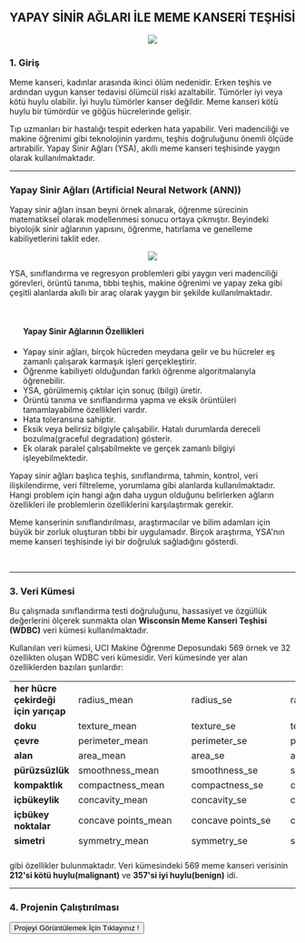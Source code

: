 <h2>YAPAY SİNİR AĞLARI İLE MEME KANSERİ TEŞHİSİ</h2>
<center><img src="https://i.hizliresim.com/b5j28me.jpeg"></center>

<h3>1. Giriş</h3>
<p>Meme kanseri, kadınlar arasında ikinci ölüm nedenidir. Erken teşhis ve ardından uygun kanser tedavisi ölümcül riski azaltabilir. Tümörler iyi veya kötü huylu olabilir. İyi huylu tümörler kanser değildir. Meme kanseri kötü huylu bir tümördür ve göğüs hücrelerinde gelişir.</p>

Tıp uzmanları bir hastalığı tespit ederken hata yapabilir. Veri madenciliği ve makine öğrenimi gibi teknolojinin yardımı, teşhis doğruluğunu önemli ölçüde artırabilir. Yapay Sinir Ağları (YSA), akıllı meme kanseri teşhisinde yaygın olarak kullanılmaktadır.

<hr></hr>

<h3>Yapay Sinir Ağları (Artificial Neural Network (ANN))</h3>
<p>Yapay sinir ağları insan beyni örnek alınarak, öğrenme sürecinin matematiksel olarak modellenmesi sonucu ortaya çıkmıştır. Beyindeki biyolojik sinir ağlarının yapısını, öğrenme, hatırlama ve genelleme kabiliyetlerini taklit eder.</p>


<center><img src="https://i.hizliresim.com/35n47ff.jpeg"></center>

YSA, sınıflandırma ve regresyon problemleri gibi yaygın veri madenciliği görevleri, örüntü tanıma, tıbbi teşhis, makine öğrenimi ve yapay zeka gibi çeşitli alanlarda akıllı bir araç olarak yaygın bir şekilde kullanılmaktadır.

<br/><ul><h4><b>Yapay Sinir Ağlarının Özellikleri</b></h4>

<li>Yapay sinir ağları, birçok hücreden meydana gelir ve bu hücreler eş zamanlı çalışarak karmaşık işleri gerçekleştirir.</li>
<li>Öğrenme kabiliyeti olduğundan farklı öğrenme algoritmalarıyla öğrenebilir.  </li>
<li>YSA, görülmemiş çıktılar için sonuç (bilgi) üretir.</li>
<li>Örüntü tanıma ve sınıflandırma yapma ve eksik örüntüleri tamamlayabilme özellikleri vardır.</li>
<li>Hata toleransına sahiptir.</li>
<li>Eksik veya belirsiz bilgiyle çalışabilir. Hatalı durumlarda dereceli bozulma(graceful degradation) gösterir. </li>
<li>Ek olarak paralel çalışabilmekte ve gerçek zamanlı bilgiyi işleyebilmektedir.</li>

</ul>
<p>Yapay sinir ağları başlıca teşhis, sınıflandırma, tahmin, kontrol, veri ilişkilendirme, veri filtreleme, yorumlama gibi alanlarda kullanılmaktadır. Hangi problem için hangi ağın daha uygun olduğunu belirlerken ağların özellikleri ile problemlerin özelliklerini karşılaştırmak gerekir.</p>

<p>Meme kanserinin sınıflandırılması, araştırmacılar ve bilim adamları için büyük bir zorluk oluşturan tıbbi bir uygulamadır. Birçok araştırma, YSA'nın meme kanseri teşhisinde iyi bir doğruluk sağladığını gösterdi.</p><br/>

<hr></hr>

<h3><b>3. Veri Kümesi</b></h3>

Bu çalışmada sınıflandırma testi doğruluğunu, hassasiyet ve özgüllük değerlerini ölçerek sunmakta olan <b>Wisconsin Meme Kanseri Teşhisi (WDBC)</b> veri kümesi kullanılmaktadır.

Kullanılan veri kümesi, UCI Makine Öğrenme Deposundaki 569 örnek ve 32 özellikten oluşan WDBC veri kümesidir. Veri kümesinde yer alan özelliklerden bazıları şunlardır:


<table height="300px" width="600px">
      <tr>
         <td><b>her hücre çekirdeği için yarıçap</td>
         <td>radius_mean</td>
         <td>radius_se</td>
         <td>radius_worst</td>
      </tr>
      <tr>
         <td><b>doku</b></td>
         <td>texture_mean</td>
         <td>texture_se</td>
         <td>texture_worst</td>
      </tr>
      <tr>
        <td><b>çevre</b></td>
        <td>perimeter_mean</td>
        <td>perimeter_se</td>
        <td>perimeter_worst</td>
      </tr>
      <tr>
        <td><b>alan</b></td>
        <td>area_mean</td>
        <td>area_se</td>
        <td>area_worst</td>
      </tr>
      <tr>
        <td><b>pürüzsüzlük</b></td>
        <td>smoothness_mean</td>
        <td>smoothness_se</td>
        <td>smoothness_worst</td>
      </tr>
      <tr>
        <td><b>kompaktlık</b></td>
        <td>compactness_mean</td>
        <td>compactness_se</td>
        <td>compactness_worst</td>
      </tr>
      <tr>
        <td><b>içbükeylik</b></td>
        <td>concavity_mean</td>
        <td>concavity_se</td>
        <td>concavity_mean</td>
      </tr>
      <tr>
        <td><b>içbükey noktalar</b></td>
        <td>concave points_mean</td>
        <td>concave points_se</td>
        <td>concave points_worst</td>
      </tr>
      <tr>
        <td><b>simetri</b></td>
        <td>symmetry_mean</td>
        <td>symmetry_se</td>
        <td>symmetry_worst</td>
      </tr>
      <tr>
        <td><b>fraktal boyutu</b></td>
        <td>fractal_dimension_mean</td>
        <td>fractal_dimension_se</td>
        <td>fractal_dimension_worst</td>
      </tr>
</table>

gibi özellikler bulunmaktadır. Veri kümesindeki 569 meme kanseri verisinin <b>212'si kötü huylu(malignant)</b> ve <b>357'si iyi huylu(benign)</b> idi.

<hr></hr>

<h3>4. Projenin Çalıştırılması</h3>

<a href="https://github.com/melikeoguz/breast-cancer-detection-with-deep-learning/blob/main/ann-binary-classification.ipynb"><button class="favorite styled" type="button" >Projeyi Görüntülemek İçin Tıklayınız !</button></a>



